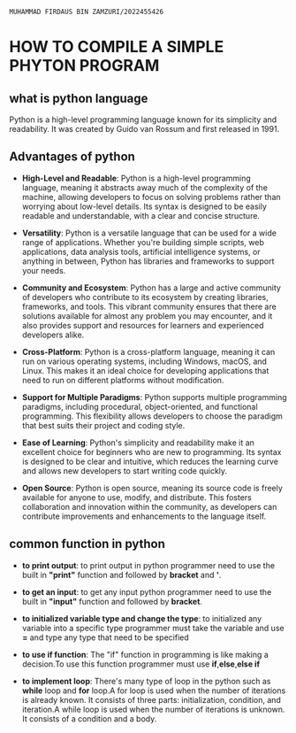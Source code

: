  `MUHAMMAD FIRDAUS BIN ZAMZURI/2022455426`
 # HOW TO COMPILE A SIMPLE PHYTON PROGRAM

 ## what is python language
 Python is a high-level programming language known for its simplicity and 
 readability. It was created by Guido van Rossum and first released in 1991.


## Advantages of python

 * **High-Level and Readable**: Python is a high-level programming language, meaning it abstracts away much of the complexity of the machine, allowing developers to focus on solving problems rather than worrying about low-level details. Its syntax is designed to be easily readable and understandable, with a clear and concise structure.
 
* **Versatility**: Python is a versatile language that can be used for a wide range of applications. Whether you're building simple scripts, web applications, data analysis tools, artificial intelligence systems, or anything in between, Python has libraries and frameworks to support your needs.

* **Community and Ecosystem**: Python has a large and active community of developers who contribute to its ecosystem by creating libraries, frameworks, and tools. This vibrant community ensures that there are solutions available for almost any problem you may encounter, and it also provides support and resources for learners and experienced developers alike.

* **Cross-Platform**: Python is a cross-platform language, meaning it can run on various operating systems, including Windows, macOS, and Linux. This makes it an ideal choice for developing applications that need to run on different platforms without modification.

* **Support for Multiple Paradigms**: Python supports multiple programming paradigms, including procedural, object-oriented, and functional programming. This flexibility allows developers to choose the paradigm that best suits their project and coding style.

* **Ease of Learning**: Python's simplicity and readability make it an excellent choice for beginners who are new to programming. Its syntax is designed to be clear and intuitive, which reduces the learning curve and allows new developers to start writing code quickly.

* **Open Source**: Python is open source, meaning its source code is freely available for anyone to use, modify, and distribute. This fosters collaboration and innovation within the community, as developers can contribute improvements and enhancements to the language itself.



 ## common function in python

  * **to print output**: to print output in python programmer need to use the built in **"print"** function and followed by **bracket** and **'**.

  *  **to get an input**: to get any input python programmer need to use the built in **"input"** function and followed by **bracket**.

  *  **to initialized variable type and change the type**: to initialized any variable into a specific type programmer must take the variable and use **=** and type any type that need to be specified

  *  **to use if function**: The "if" function in programming is like making a decision.To use this function programmer must use **if**,**else**,**else if**

  *  **to implement loop**: There's many type of loop in the python such as **while** loop and **for** loop.A for loop is used when the number of iterations is already known. It consists of three parts: initialization, condition, and iteration.A while loop is used when the number of iterations is unknown. It consists of a condition and a body.
